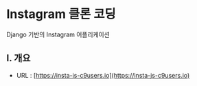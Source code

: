 # Instagram 클론 코딩

Django 기반의 Instagram 어플리케이션

## I. 개요

- URL : [https://insta-js-c9users.io](https://insta-js-c9users.io)
